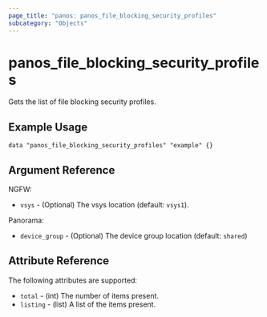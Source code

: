 ```yaml
---
page_title: "panos: panos_file_blocking_security_profiles"
subcategory: "Objects"
---
```


# panos_file_blocking_security_profiles

Gets the list of file blocking security profiles.


## Example Usage

```hcl
data "panos_file_blocking_security_profiles" "example" {}
```


## Argument Reference

NGFW:

* `vsys` - (Optional) The vsys location (default: `vsys1`).

Panorama:

* `device_group` - (Optional) The device group location (default: `shared`)


## Attribute Reference

The following attributes are supported:

* `total` - (int) The number of items present.
* `listing` - (list) A list of the items present.
